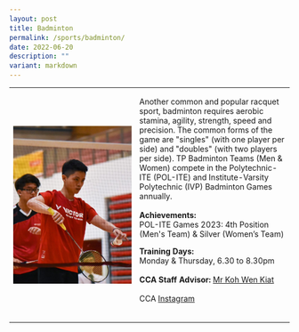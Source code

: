 ```yaml
---
layout: post
title: Badminton
permalink: /sports/badminton/
date: 2022-06-20
description: ""
variant: markdown
---
```

<table>
    <tbody><tr>
        <td style="width:45%"><img src="/images/Sports/BADMINTON.png" style="display:block;margin-left:auto;margin-right:auto;" alt="Badminton"></td>
        <td>
            <p>
                Another common and popular racquet sport, badminton requires aerobic stamina, agility, strength, speed and precision. The common forms of the game are "singles" (with one player per side) and "doubles" (with two players per side). TP Badminton Teams (Men &amp; Women) compete in the Polytechnic-ITE (POL-ITE) and Institute-Varsity Polytechnic (IVP) Badminton Games annually.<br>
                <br>                
                <b>Achievements:</b><br>
                POL-ITE Games 2023: 4th Position (Men's Team) &amp; Silver (Women’s Team)<br>
             </p><p></p>
            <p>
                <b>Training Days:</b><br>
                Monday &amp; Thursday, 6.30 to 8.30pm<br>
                <br>
                <b>CCA Staff Advisor:</b> <a href="mailto:Koh_Wen_Kiat@tp.edu.sg">Mr Koh Wen Kiat</a><br>
                <br>
                CCA <a href="https://www.instagram.com/tpbadminton/">Instagram</a><br>
                <br>
            </p>
        </td>
    </tr>
</tbody></table>